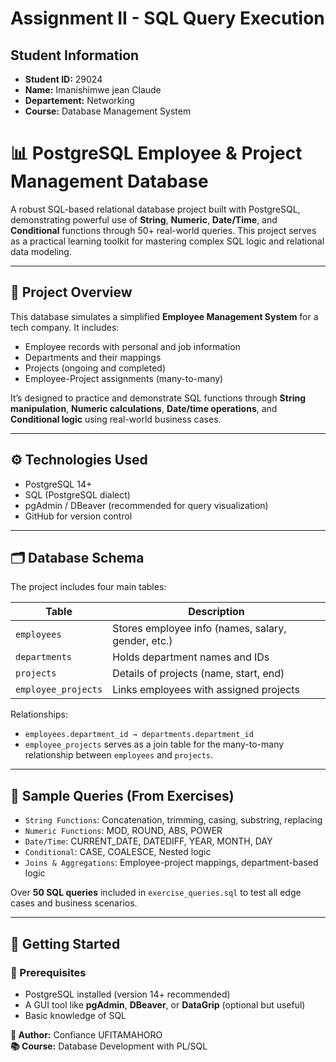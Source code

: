# Assignment II - SQL Query Execution

## Student Information
- **Student ID:** 29024
- **Name:** Imanishimwe jean Claude 
- **Departement:** Networking
- **Course:** Database Management System

# 📊 PostgreSQL Employee & Project Management Database

A robust SQL-based relational database project built with PostgreSQL, demonstrating powerful use of **String**, **Numeric**, **Date/Time**, and **Conditional** functions through 50+ real-world queries. This project serves as a practical learning toolkit for mastering complex SQL logic and relational data modeling.

---

## 🧠 Project Overview

This database simulates a simplified **Employee Management System** for a tech company. It includes:

- Employee records with personal and job information
- Departments and their mappings
- Projects (ongoing and completed)
- Employee-Project assignments (many-to-many)

It’s designed to practice and demonstrate SQL functions through **String manipulation**, **Numeric calculations**, **Date/time operations**, and **Conditional logic** using real-world business cases.

---

## ⚙️ Technologies Used

- PostgreSQL 14+
- SQL (PostgreSQL dialect)
- pgAdmin / DBeaver (recommended for query visualization)
- GitHub for version control

---

## 🗂️ Database Schema

The project includes four main tables:

| Table               | Description                            |
|--------------------|----------------------------------------|
| `employees`         | Stores employee info (names, salary, gender, etc.) |
| `departments`       | Holds department names and IDs         |
| `projects`          | Details of projects (name, start, end) |
| `employee_projects` | Links employees with assigned projects |

Relationships:
- `employees.department_id → departments.department_id`
- `employee_projects` serves as a join table for the many-to-many relationship between `employees` and `projects`.

---

## 🧪 Sample Queries (From Exercises)

- `String Functions`: Concatenation, trimming, casing, substring, replacing
- `Numeric Functions`: MOD, ROUND, ABS, POWER
- `Date/Time`: CURRENT_DATE, DATEDIFF, YEAR, MONTH, DAY
- `Conditional`: CASE, COALESCE, Nested logic
- `Joins & Aggregations`: Employee-project mappings, department-based logic

Over **50 SQL queries** included in `exercise_queries.sql` to test all edge cases and business scenarios.

---

## 🚀 Getting Started

### 🔧 Prerequisites

- PostgreSQL installed (version 14+ recommended)
- A GUI tool like **pgAdmin**, **DBeaver**, or **DataGrip** (optional but useful)
- Basic knowledge of SQL



**📌 Author:** Confiance UFITAMAHORO  
**📚 Course:** Database Development with PL/SQL  






